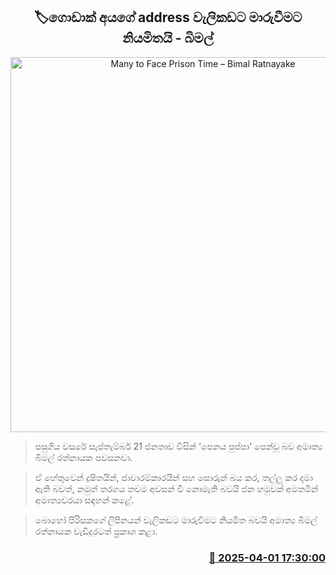 <p align='center'><b><h2 align='center' title='Many to Face Prison Time – Bimal Ratnayake'>🏷ගොඩාක් අයගේ address වැලිකඩට මාරුවීමට නියමිතයි - බිමල්</h2></b></p>
<p align='center'><img src='https://helakuru.sgp1.cdn.digitaloceanspaces.com/esana/images/lib/bimal-rathnayake-archived.jpg' width='600' alt='Many to Face Prison Time – Bimal Ratnayake'></p>

> පසුගිය වසරේ සැප්තැම්බර් 21 ජනතාව විසින් ‘පෙනය පුප්පා’ පෙන්වූ බව අමාත්‍ය බිමල් රත්නායක පවසනවා.

> ඒ හේතුවෙන් දූෂිතයින්, ජාවාරම්කාරයින් සහ සොරුන් බය කර, තල්ලු කර දමා ඇති බවත්, නමුත් තරගය තවම අවසන් වී නොමැති බවයි ජන හමුවක් අමතමින් අමාත්‍යවරයා සඳහන් කළේ.

> බොහෝ පිරිසකගේ ලිපිනයන් වැලිකඩට මාරුවීමට නියමිත බවයි අමාත්‍ය බිමල් රත්නායක වැඩිදුරටත් ප්‍රකාශ කළා.



<h3 align='right'><a href='https://www.helakuru.lk/esana/p/108855/'>📅 2025-04-01 17:30:00</a></h3>
